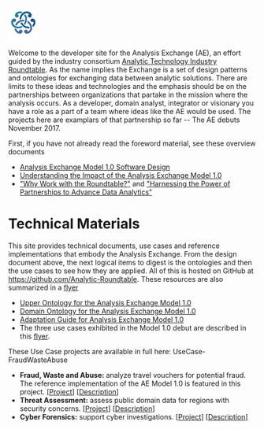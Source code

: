![Analytic Roundtable](./img/analytic-roundtable-logo.png)

Welcome to the developer site for the Analysis Exchange (AE), an effort guided by the industry consortium [Analytic Technology Industry Roundtable](http://technologyroundtable.org).  As the name implies the Exchange is a set of design patterns and ontologies for exchanging data between analytic solutions. There are limits to these ideas and technologies and the emphasis should be on the partnerships between organizations that partake in the mission where the analysis occurs. As a developer, domain analyst, integrator or visionary you have a role as a part of a team where ideas like the AE would be used.  The projects here are examplars of that partnership so far -- The AE debuts November 2017.

First, if you have not already read the foreword material, see these overview documents
* [Analysis Exchange Model 1.0 Software Design](http://technologyroundtable.org/pdfs/Analysis-Exchange-Model1-Design-2017.pdf)
* [Understanding the Impact of the Analysis Exchange Model 1.0](http://technologyroundtable.org/pdfs/AE-Impact-Whitepape.pdf)
* ["Why Work with the Roundtable?"](http://technologyroundtable.org/pdfs/Why-Work-With-The-Roundtable.pdf) and
  ["Harnessing the Power of Partnerships to Advance Data Analytics"](http://technologyroundtable.org/pdfs/Roundtable2.pdf)

Technical Materials
===================
This site provides technical documents, use cases and reference implementations that embody the Analysis Exchange.  From the design document above, the next logical items to digest is the ontologies and then the use cases to see how they are applied.  All of this is hosted on GitHub at https://github.com/Analytic-Roundtable.  These resources are also summarized in a [flyer](http://technologyroundtable.org/pdfs/Roundtable-Resources.pdf)

* [Upper Ontology for the Analysis Exchange Model 1.0](https://github.com/Analytic-Roundtable/Analysis-Exchange/doc/AnalysisExchange-Upper-Ontology-2017.pdf)
* [Domain Ontology for the Analysis Exchange Model 1.0](https://github.com/Analytic-Roundtable/Analysis-Exchange/doc/AnalysisExchange-Domain-Ontologies-2017.pdf)
* [Adaptation Guide for Analysis Exchange Model 1.0](https://github.com/Analytic-Roundtable/Analysis-Exchange/doc)
* The three use cases exhibited in the Model 1.0 debut are described in this 
  [flyer](http://technologyroundtable.org/pdfs/Roundtable-Three-Use-Cases.pdf).

These Use Case projects are available in full here:
UseCase-FraudWasteAbuse
* **Fraud, Waste and Abuse:** analyze travel vouchers for potential fraud.  The reference implementation of the AE Model 1.0 is featured in this project. \[[Project](https://github.com/Analytic-Roundtable/UseCase-FraudWasteAbuse)\] \[[Description](https://github.com/Analytic-Roundtable/UseCase-FraudWasteAbuse/blob/master/Travel-Voucher-and-MedicalClaims-UseCase-v4.pdf)\]
* **Threat Assessment:** assess public domain data for regions with security concerns. \[[Project](https://github.com/Analytic-Roundtable/UseCase-ThreatAssessment)\] \[[Description](https://github.com/Analytic-Roundtable/UseCase-ThreatAssessment/blob/master/UseCase-ThreatAssessment-v4.pdf)\]
* **Cyber Forensics:** support cyber investigations. \[[Project](https://github.com/Analytic-Roundtable/UseCase-CyberForensics)\] \[[Description](https://github.com/Analytic-Roundtable/UseCase-CyberForensics/blob/master/Cyber%20Use%20Case.pdf)\]



